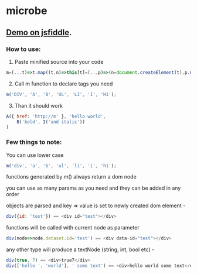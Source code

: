 # microbe

## [Demo on jsfiddle](https://jsfiddle.net/Modi34/6g3ew7n1/69/).

### How to use:
1.	Paste minified source into your code
```javascript
m=(...t)=>t.map((t,n)=>this[t]=(...p)=>(n=document.createElement(t),p.map(p=>p+''=={}?Object.assign(n,p):p.call?p(n):n.append(p)),n))
```
2.	Call m function to declare tags you need
```javascript
m('DIV', 'A', 'B', 'UL', 'LI', 'I', 'H1');
```
3.	Than it should work
```javascript
A({ href: 'http://m' }, 'hello world',
    B('bold', I('and italic'))
)
```

### Few things to note:

You can use lower case 
```javascript
m('div', 'a', 'b', 'ul', 'li', 'i', 'h1');
```

functions generated by m() always return a dom node

you can use as many params as you need and they can be added in any order

objects are parsed and key => value is set to newly created dom element -
```javascript
div({id: 'test'}) == <div id="test"></div>
```
functions will be called with current node as parameter
```javascript
div(node=>node.dataset.id='test') == <div data-id="test"></div>
```
any other type will produce a textNode (string, int, bool etc) - 
```javascript
div(true, 7) == <div>true7</div>
div(['hello ', 'world'], ' some text') == <div>hello world some text</div>
```
